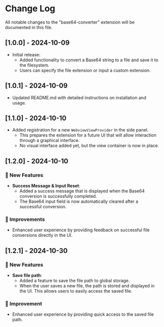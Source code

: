 # Change Log

All notable changes to the "base64-converter" extension will be documented in this file.

## [1.0.0] - 2024-10-09

- Initial release:
  - Added functionality to convert a Base64 string to a file and save it to the filesystem.
  - Users can specify the file extension or input a custom extension.

## [1.0.1] - 2024-10-09

- Updated README.md with detailed instructions on installation and usage.

## [1.1.0] - 2024-10-10

- Added registration for a new `WebviewViewProvider` in the side panel.
  - This prepares the extension for a future UI that will allow interaction through a graphical interface.
  - No visual interface added yet, but the view container is now in place.

## [1.2.0] - 2024-10-10

### 🌟 New Features

- **Success Message & Input Reset**:
  - Added a success message that is displayed when the Base64 conversion is successfully completed.
  - The Base64 input field is now automatically cleared after a successful conversion.

### 🔧 Improvements

- Enhanced user experience by providing feedback on successful file conversions directly in the UI.

## [1.2.1] - 2024-10-30

### 🌟 New Features

- **Save file path**:
  - Added a feature to save the file path to global storage.
  - When the user saves a new file, the path is stored and displayed in the UI. This allows users to easily access the saved file.

### 🔧 Improvement

- Enhanced user experience by providing quick access to the saved file path.
